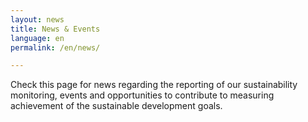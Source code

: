 ```yaml
---
layout: news
title: News & Events
language: en
permalink: /en/news/

---
```


Check this page for news regarding the reporting of our sustainability monitoring, events and opportunities to contribute to measuring achievement of the sustainable development goals.
